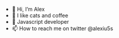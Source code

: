 - 👋 Hi, I’m Alex
- 👀 I like cats and coffee
- 🌱 Javascript developer 
- 📫 How to reach me on twitter @alexiu5s


